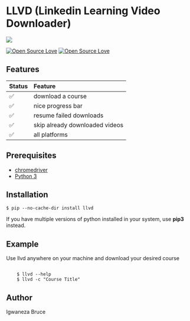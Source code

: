 # LLVD (Linkedin Learning Video Downloader)

<p>
    <img src="https://raw.githubusercontent.com/knowbee/hosting/master/assets/progress_llvd.png" width="auto" height="auto"/>
</p>

[![Open Source Love](https://badges.frapsoft.com/os/v1/open-source.svg?v=102)](https://github.com/ellerbrock/open-source-badge/)
[![Open Source Love](https://badges.frapsoft.com/os/mit/mit.svg?v=102)](https://github.com/ellerbrock/open-source-badge/)

## Features

| Status | Feature                        |
| :----- | :----------------------------- |
| ✅     | download a course              |
| ✅     | nice progress bar              |
| ✅     | resume failed downloads        |
| ✅     | skip already downloaded videos |
| ✅     | all platforms                  |

## Prerequisites

- [chromedriver](https://www.kenst.com/2019/02/installing-chromedriver-on-windows/)
- [Python 3](https://www.python.org/downloads/)

## Installation

    $ pip --no-cache-dir install llvd

If you have multiple versions of python installed in your system, use **pip3** instead.

## Example

Use llvd anywhere on your machine and download your desired course

```cli

    $ llvd --help
    $ llvd -c "Course Title"

```

## Author

Igwaneza Bruce
